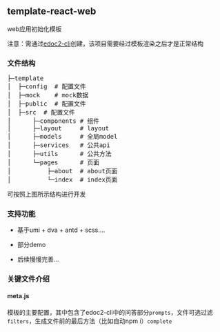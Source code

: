 ## template-react-web

web应用初始化模板

注意：需通过[edoc2-cli](https://github.com/edoc2Front/edoc2-cli)创建，该项目需要经过模板渲染之后才是正常结构

### 文件结构

<pre>
├─template
│  ├─config  # 配置文件
│  ├─mock    # mock数据
│  ├─public  # 配置文件
│  ├─src  # 配置文件 
│      ├─components # 组件
│      ├─layout     # layout
│      ├─models     # 全局model
│      ├─services   # 公共api
│      ├─utils      # 公共方法
│      └─pages      # 页面
│          ├─about  # about页面
│          └─index  # index页面
</pre>

可按照上图所示结构进行开发

### 支持功能

* 基于umi + dva + antd + scss....

* 部分demo

* 后续慢慢完善...


### 关键文件介绍

#### meta.js

模板的主要配置，其中包含了edoc2-cli中的问答部分`prompts`，文件可选过滤`filters`，生成文件前的最后方法（比如自动npm i）`complete`